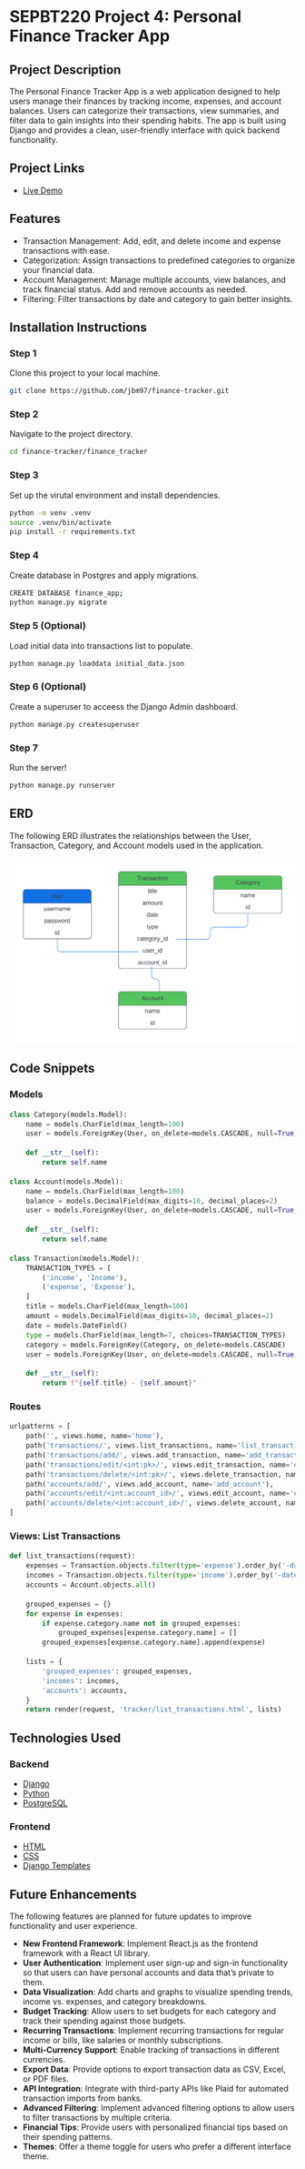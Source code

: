 # SEPBT220 Project 4: Personal Finance Tracker App

## Project Description
The Personal Finance Tracker App is a web application designed to help users manage their finances by tracking income, expenses, and account balances. Users can categorize their transactions, view summaries, and filter data to gain insights into their spending habits. The app is built using Django and provides a clean, user-friendly interface with quick backend functionality.

## Project Links
- [Live Demo]()

## Features
- Transaction Management: Add, edit, and delete income and expense transactions with ease.
- Categorization: Assign transactions to predefined categories to organize your financial data.
- Account Management: Manage multiple accounts, view balances, and track financial status. Add and remove accounts as needed.
- Filtering: Filter transactions by date and category to gain better insights.

## Installation Instructions

### Step 1

Clone this project to your local machine.

```bash
git clone https://github.com/jbm97/finance-tracker.git
```

### Step 2

Navigate to the project directory.

```bash
cd finance-tracker/finance_tracker
```

### Step 3

Set up the virutal environment and install dependencies.

```bash
python -m venv .venv
source .venv/bin/activate
pip install -r requirements.txt
```

### Step 4

Create database in Postgres and apply migrations.

```bash
CREATE DATABASE finance_app;
python manage.py migrate
```

### Step 5 (Optional)

Load initial data into transactions list to populate.

```bash
python manage.py loaddata initial_data.json
```

### Step 6 (Optional)

Create a superuser to acceess the Django Admin dashboard.

```bash
python manage.py createsuperuser
```

### Step 7

Run the server!

```bash
python manage.py runserver
```

## ERD

The following ERD illustrates the relationships between the User, Transaction, Category, and Account models used in the application.

![ERD](readmeimages/erd.png)

## Code Snippets

### Models
```python
class Category(models.Model):
    name = models.CharField(max_length=100)
    user = models.ForeignKey(User, on_delete=models.CASCADE, null=True, blank=True)

    def __str__(self):
        return self.name

class Account(models.Model):
    name = models.CharField(max_length=100)
    balance = models.DecimalField(max_digits=10, decimal_places=2)
    user = models.ForeignKey(User, on_delete=models.CASCADE, null=True, blank=True)

    def __str__(self):
        return self.name

class Transaction(models.Model):
    TRANSACTION_TYPES = [
        ('income', 'Income'),
        ('expense', 'Expense'),
    ]
    title = models.CharField(max_length=100)
    amount = models.DecimalField(max_digits=10, decimal_places=2)
    date = models.DateField()
    type = models.CharField(max_length=7, choices=TRANSACTION_TYPES)
    category = models.ForeignKey(Category, on_delete=models.CASCADE)
    user = models.ForeignKey(User, on_delete=models.CASCADE, null=True, blank=True)

    def __str__(self):
        return f"{self.title} - {self.amount}"
```

### Routes
```python
urlpatterns = [
    path('', views.home, name='home'),
    path('transactions/', views.list_transactions, name='list_transactions'),
    path('transactions/add/', views.add_transaction, name='add_transaction'),
    path('transactions/edit/<int:pk>/', views.edit_transaction, name='edit_transaction'),
    path('transactions/delete/<int:pk>/', views.delete_transaction, name='delete_transaction'),
    path('accounts/add/', views.add_account, name='add_account'),
    path('accounts/edit/<int:account_id>/', views.edit_account, name='edit_account'),
    path('accounts/delete/<int:account_id>/', views.delete_account, name='delete_account'),
]
```

### Views: List Transactions
```python
def list_transactions(request):
    expenses = Transaction.objects.filter(type='expense').order_by('-date')
    incomes = Transaction.objects.filter(type='income').order_by('-date')
    accounts = Account.objects.all()

    grouped_expenses = {}
    for expense in expenses:
        if expense.category.name not in grouped_expenses:
            grouped_expenses[expense.category.name] = []
        grouped_expenses[expense.category.name].append(expense)

    lists = {
        'grouped_expenses': grouped_expenses,
        'incomes': incomes,
        'accounts': accounts,
    }
    return render(request, 'tracker/list_transactions.html', lists)
```

## Technologies Used

### Backend
- [Django](https://www.djangoproject.com/)
- [Python](https://www.python.org/)
- [PostgreSQL](https://www.postgresql.org/)

### Frontend
- [HTML](https://developer.mozilla.org/en-US/docs/Web/HTML)
- [CSS](https://developer.mozilla.org/en-US/docs/Web/CSS)
- [Django Templates](https://docs.djangoproject.com/en/stable/topics/templates/)

## Future Enhancements

The following features are planned for future updates to improve functionality and user experience.

- **New Frontend Framework**: Implement React.js as the frontend framework with a React UI library.
- **User Authentication**: Implement user sign-up and sign-in functionality so that users can have personal accounts and data that’s private to them.
- **Data Visualization**: Add charts and graphs to visualize spending trends, income vs. expenses, and category breakdowns.
- **Budget Tracking**: Allow users to set budgets for each category and track their spending against those budgets.
- **Recurring Transactions**: Implement recurring transactions for regular income or bills, like salaries or monthly subscriptions.
- **Multi-Currency Support**: Enable tracking of transactions in different currencies.
- **Export Data**: Provide options to export transaction data as CSV, Excel, or PDF files.
- **API Integration**: Integrate with third-party APIs like Plaid for automated transaction imports from banks.
- **Advanced Filtering**: Implement advanced filtering options to allow users to filter transactions by multiple criteria.
- **Financial Tips**: Provide users with personalized financial tips based on their spending patterns.
- **Themes**: Offer a theme toggle for users who prefer a different interface theme.


